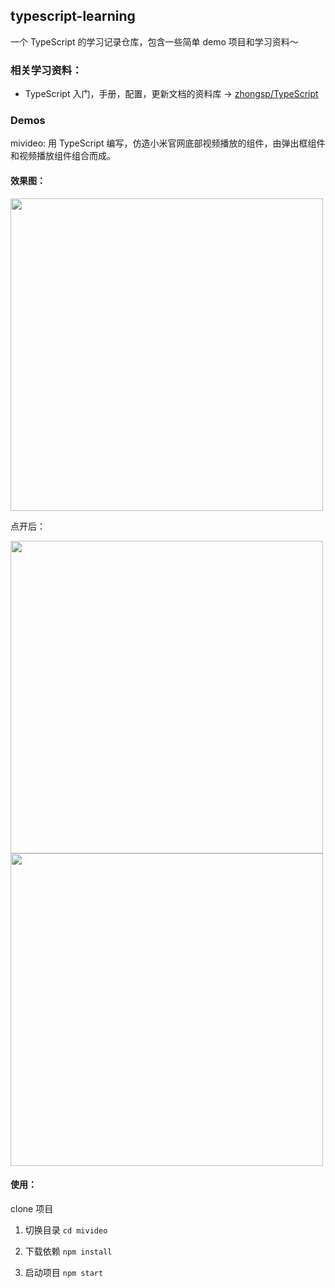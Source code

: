 ## typescript-learning

一个 TypeScript 的学习记录仓库，包含一些简单 demo 项目和学习资料～

### 相关学习资料：

- TypeScript 入门，手册，配置，更新文档的资料库 -> <a href="https://github.com/zhongsp/TypeScript">zhongsp/TypeScript</a>

### Demos

mivideo: 用 TypeScript 编写，仿造小米官网底部视频播放的组件，由弹出框组件和视频播放组件组合而成。

#### 效果图：

<img src="https://pic.downk.cc/item/5f550fda160a154a672b1481.jpg" width="500"></img>

点开后：

<img src="https://pic.downk.cc/item/5f551086160a154a672b373b.jpg" width="500"></img>
<br>
<img src="https://pic.downk.cc/item/5f55101d160a154a672b21f5.jpg" width="500"></img>

#### 使用：

clone 项目

1. 切换目录 `cd mivideo`

2. 下载依赖 `npm install`

3. 启动项目 `npm start`
